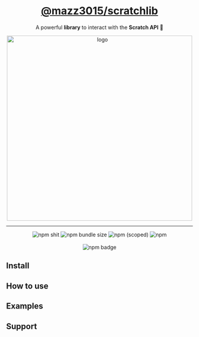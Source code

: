 <div align="center">
    <h1><a href="https://www.npmjs.com/package/@mazz3015/scratchlib">@mazz3015/scratchlib</a></h1>
    <p>A powerful <b>library</b> to interact with the <b>Scratch API</b> 🚀</p>
    <img src="https://user-images.githubusercontent.com/37367577/85211475-ebe72500-b349-11ea-8c8f-943698b58434.png" alt="logo" width="500" /> 
    <hr />
    <p>
        <img src="https://img.shields.io/npm/v/@mazz3015/scratchlib" alt="npm shit">
        <img src="https://img.shields.io/bundlephobia/min/@mazz3015/scratchlib" alt="npm bundle size">
        <img alt="npm (scoped)" src="https://img.shields.io/npm/v/@mazz3015/scratchlib">
        <img alt="npm" src="https://img.shields.io/npm/dy/@mazz3015/scratchlib">
        <br><br>
        <img alt="npm badge" src="https://nodei.co/npm/@mazz3015/scratchlib.png">
    </p>
</div>

## Install

## How to use

## Examples

## Support
